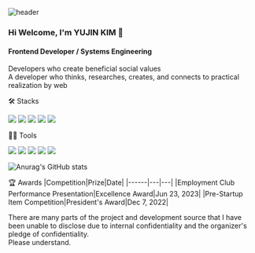 ![header](https://capsule-render.vercel.app/api?type=waving)
### Hi Welcome, I'm YUJIN KIM 👋

#### Frontend Developer / Systems Engineering
Developers who create beneficial social values   
A developer who thinks, researches, creates, and connects to practical realization by web


🛠️ Stacks

<img src="https://img.shields.io/badge/Python-3766AB?style=flat-square&logo=Python&logoColor=white"/> <img src="https://img.shields.io/badge/Java-007396?style=flat-square&logo=Java&logoColor=white"/> <img src="https://img.shields.io/badge/JavaScript-F7DF1E?style=flat-square&logo=JavaScript&logoColor=white"/> <img src="https://img.shields.io/badge/C-A8B9CC?style=flat-square&logo=C&logoColor=white"/> <img src="https://img.shields.io/badge/C++-00599C?style=flat-square&logo=C++&logoColor=white"/> 

💪🏼 Tools 

  <img src="https://img.shields.io/badge/react-444444?style=flat-square&logo=react&logoColor=white"/> <img src="https://img.shields.io/badge/Visual Studio Code-007ACC?style=flat-square&logo=Visual Studio Code&logoColor=white"/> <img src="https://img.shields.io/badge/GitHub-181717?style=flat-square&logo=GitHub&logoColor=white"/> <img src="https://img.shields.io/badge/Eclipse IDE-2C2255?style=flat-square&logo=Eclipse IDE&logoColor=white"/> <img src="https://img.shields.io/badge/IntelliJ IDEA-000000?style=flat-square&logo=IntelliJ IDEA&logoColor=white"/> 

![Anurag's GitHub stats](https://github-readme-stats.vercel.app/api?username=baeyuna97&show_icons=true&theme=radical)


🏆 Awards
|Competition|Prize|Date|
|------|---|---|
|Employment Club Performance Presentation|Excellence Award|Jun 23, 2023|
|Pre-Startup Item Competition|President's Award|Dec 7, 2022|




There are many parts of the project and development source that I have been unable to disclose due to internal confidentiality and the organizer's pledge of confidentiality.  
Please understand.
